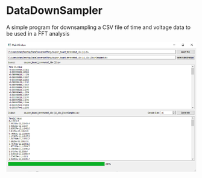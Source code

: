 # DataDownSampler
A simple program for downsampling a CSV file of time and voltage data to be used in a FFT analysis

![Screenshot](Screenshot.png)
